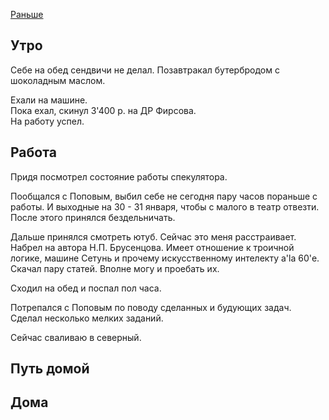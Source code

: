 [Раньше](2020.01.23.md)  
## Утро
Себе на обед сендвичи не делал. Позавтракал бутербродом с шоколадным маслом.

Ехали на машине.  
Пока ехал, скинул 3'400 р. на ДР Фирсова.  
На работу успел.
## Работа
Придя посмотрел состояние работы спекулятора.

Пообщался с Поповым, выбил себе не сегодня пару часов пораньше с работы. И выходные на 30 - 31 января, чтобы с малого в театр отвезти.  
После этого принялся бездельничать.

Дальше принялся смотреть ютуб. Сейчас это меня расстраивает.
Набрел на автора Н.П. Брусенцова. Имеет отношение к троичной логике, машине Сетунь и прочему искусственному интелекту a'la 60'е. Скачал пару статей. Вполне могу и проебать их.

Сходил на обед и поспал пол часа.

Потрепался с Поповым по поводу сделанных и будующих задач.  
Сделал несколько мелких заданий.

Сейчас сваливаю в северный.

## Путь домой
## Дома